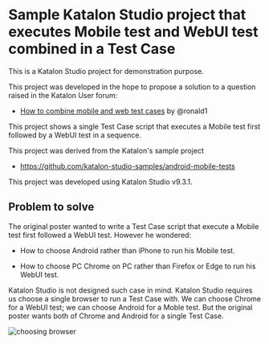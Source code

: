 # Sample Katalon Studio project that executes Mobile test and WebUI test combined in a Test Case

This is a Katalon Studio project for demonstration purpose.

This project was developed in the hope to propose a solution to a question raised in the Katalon User forum:

- [How to combine mobile and web test cases](https://forum.katalon.com/t/how-to-combine-mobile-and-web-test-cases/124295) by @ronald1

This project shows a single Test Case script that executes a Mobile test first followed by a WebUI test in a sequence.

This project was derived from the Katalon's sample project

- https://github.com/katalon-studio-samples/android-mobile-tests

This project was developed using Katalon Studio v9.3.1.

## Problem to solve

The original poster wanted to write a Test Case script that execute a Mobile test first followed a WebUI test. However he wondered:

- How to choose Android rather than iPhone to run his Mobile test.

- How to choose PC Chrome on PC rather than Firefox or Edge to run his WebUI test.

Katalon Studio is not designed such case in mind. Katalon Studio requires us choose a single browser to run a Test Case with. We can choose Chrome for a WebUI test; we can choose Android for a Moble test. But the original poster wants both of Chrome and Android for a single Test Case.

![choosing browser](https://kazurayam.github.io/ks_mobile_webui_together/images/choosing_browser_in_GUI.png)







